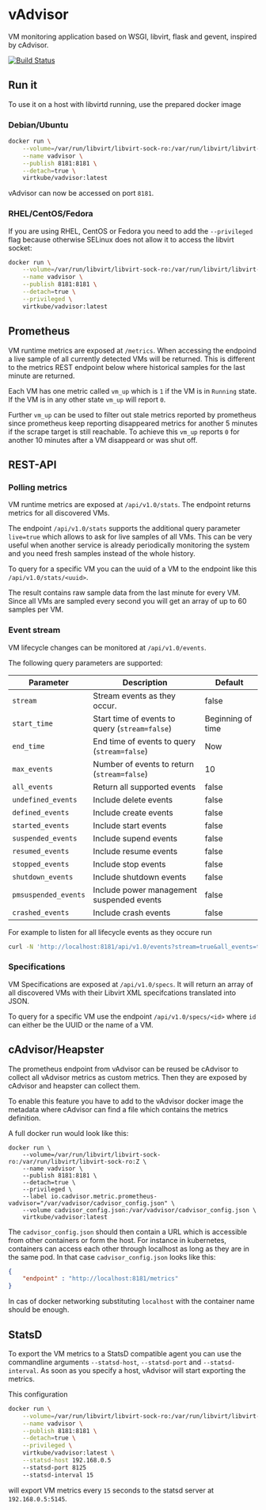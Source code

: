 # vAdvisor

VM monitoring application based on WSGI, libvirt, flask and gevent, inspired by cAdvisor. 

[![Build Status](https://travis-ci.org/kubevirt/vAdvisor.svg?branch=master)](https://travis-ci.org/kubevirt/vAdvisor)

## Run it

To use it on a host with libvirtd running, use the prepared docker image

### Debian/Ubuntu

```bash
docker run \
    --volume=/var/run/libvirt/libvirt-sock-ro:/var/run/libvirt/libvirt-sock-ro:Z \
    --name vadvisor \
    --publish 8181:8181 \
    --detach=true \
    virtkube/vadvisor:latest
```
vAdvisor can now be accessed on port `8181`.

### RHEL/CentOS/Fedora

If you are using RHEL, CentOS or Fedora you need to add the `--privileged` flag
because otherwise SELinux does not allow it to access the libvirt socket:

```bash
docker run \
    --volume=/var/run/libvirt/libvirt-sock-ro:/var/run/libvirt/libvirt-sock-ro:Z \
    --name vadvisor \
    --publish 8181:8181 \
    --detach=true \
    --privileged \
    virtkube/vadvisor:latest
```

## Prometheus

VM runtime metrics are exposed at `/metrics`. When accessing the endpoind a
live sample of all currently detected VMs will be returned. This is different
to the metrics REST endpoint below where historical samples for the last minute
are returned.

Each VM has one metric called `vm_up` which is `1` if the VM is in `Running` state.
If the VM is in any other state `vm_up` will report `0`.

Further `vm_up` can be used to filter out stale metrics reported by prometheus
since prometheus keep reporting disappeared metrics for another 5 minutes if
the scrape target is still reachable. To achieve this `vm_up` reports `0` for
another 10 minutes after a VM disappeard or was shut off. 

## REST-API

### Polling metrics

VM runtime metrics are exposed at `/api/v1.0/stats`. The endpoint returns metrics
for all discovered VMs.

The endpoint `/api/v1.0/stats` supports the additional query parameter
`live=true` which allows to ask for live samples of all VMs. This can be very
useful when another service is already periodically monitoring the system and
you need fresh samples instead of the whole history.

To query for a specific VM you can the uuid of a VM to the endpoint like this
`/api/v1.0/stats/<uuid>`.

The result contains raw sample data from the last minute for every VM. Since
all VMs are sampled every second you will get an array of up to 60 samples per
VM.

### Event stream

VM lifecycle changes can be monitored at `/api/v1.0/events`.

The following query parameters are supported:

| Parameter           | Description                                   | Default           |
|---------------------|-----------------------------------------------|-------------------|
|`stream`             |Stream events as they occur.                   | false             |
|`start_time`         |Start time of events to query (`stream=false`) | Beginning of time |
|`end_time`           |End time of events to query (`stream=false`)   | Now               |
|`max_events`         |Number of events to return (`stream=false`)    | 10                |
|`all_events`         |Return all supported events                    | false             |
|`undefined_events`   |Include delete events                          | false             |
|`defined_events`     |Include create events                          | false             |
|`started_events`     |Include start events                           | false             |
|`suspended_events`   |Include supend events                          | false             |
|`resumed_events`     |Include resume events                          | false             |
|`stopped_events`     |Include stop events                            | false             |
|`shutdown_events`    |Include shutdown events                        | false             |
|`pmsuspended_events` |Include power management suspended events      | false             |
|`crashed_events`     |Include crash events                           | false             |

For example to listen for all lifecycle events as they occure run

```bash
curl -N 'http://localhost:8181/api/v1.0/events?stream=true&all_events=true'
```

### Specifications

VM Specifications are exposed at `/api/v1.0/specs`. It will return an array of
all discovered VMs with their Libvirt XML specifcations translated into JSON.

To query for a specific VM use the endpoint `/api/v1.0/specs/<id>` where `id`
can either be the UUID or the name of a VM.

## cAdvisor/Heapster

The prometheus endpoint from vAdvisor can be reused be cAdvisor to collect all
vAdvisor metrics as custom metrics. Then they are exposed by cAdvisor and
heapster can collect them.

To enable this feature you have to add to the vAdvisor docker image the
metadata where cAdvisor can find a file which contains the metrics definition.

A full docker run would look like this:

```
docker run \
    --volume=/var/run/libvirt/libvirt-sock-ro:/var/run/libvirt/libvirt-sock-ro:Z \
    --name vadvisor \
    --publish 8181:8181 \
    --detach=true \
    --privileged \
    --label io.cadvisor.metric.prometheus-vadvisor="/var/vadvisor/cadvisor_config.json" \
    --volume cadvisor_config.json:/var/vadvisor/cadvisor_config.json \
    virtkube/vadvisor:latest
```
The `cadvisor_config.json` should then contain a URL which is accessible from
other containers or form the host. For instance in kubernetes, containers can
access each other through localhost as long as they are in the same pod. In
that case `cadvisor_config.json` looks like this:

```json
{
    "endpoint" : "http://localhost:8181/metrics"
}
```

In cas of docker networking substituting `localhost` with the container name
should be enough.

## StatsD

To export the VM metrics to a StatsD compatible agent you can use the
commandline arguments `--statsd-host`, `--statsd-port` and `--statsd-interval`.
As soon as you specify a host, vAdvisor will start exporting the metrics.

This configuration
```bash
docker run \
    --volume=/var/run/libvirt/libvirt-sock-ro:/var/run/libvirt/libvirt-sock-ro:Z \
    --name vadvisor \
    --publish 8181:8181 \
    --detach=true \
    --privileged \
    virtkube/vadvisor:latest \
    --statsd-host 192.168.0.5
    --statsd-port 8125
    --statsd-interval 15
```
will export VM metrics every `15` seconds to the statsd server at `192.168.0.5:5145`.


